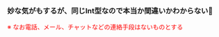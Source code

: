 ### 妙な気がもするが、同じInt型なので本当か間違いかわからない🤔
<p class="fragment" data-fragment-index="1" style="color: #f00">※ なお電話、メール、チャットなどの連絡手段はないものとする</p>
